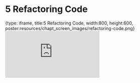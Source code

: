 # 5 Refactoring Code
 
{type: iframe, title:5 Refactoring Code, width:800, height:600, poster:resources/chapt_screen_images/refactoring-code.png}
![](https://hutchdatascience.org/AI_for_software/no_toc/refactoring-code.html)
 

 
